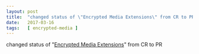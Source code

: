 ```yaml
---
layout: post
title:  "changed status of \"Encrypted Media Extensions\" from CR to PR"
date:   2017-03-16
tags:   [ encrypted-media ]
---
```


changed status of "[Encrypted Media Extensions](/spec/encrypted-media)" from CR to PR

